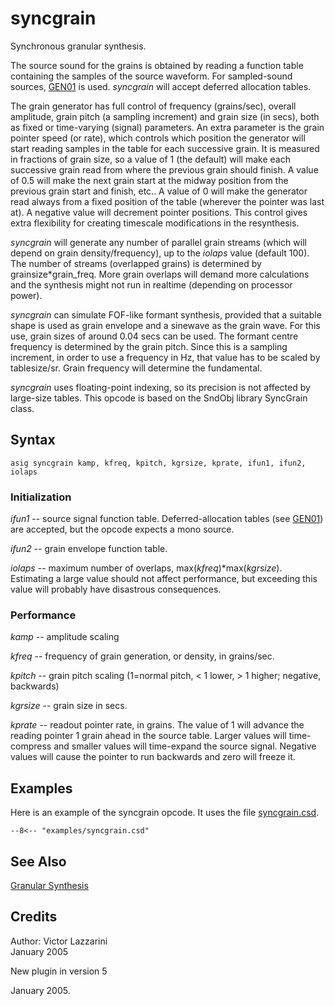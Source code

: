<!--
id:syncgrain
category:Signal Generators:Granular Synthesis
-->
# syncgrain
Synchronous granular synthesis.

The source sound for the grains is obtained by reading a function table containing the samples of the source waveform. For sampled-sound sources, [GEN01](../../scoregens/gen01) is used. _syncgrain_ will accept deferred allocation tables.

The grain generator has full control of frequency (grains/sec), overall amplitude, grain pitch (a sampling increment) and grain size (in secs), both as fixed or time-varying (signal) parameters. An extra parameter is the grain pointer speed (or rate), which controls which position the generator will start reading samples in the table for each successive grain. It is measured in fractions of grain size, so a value of 1 (the default) will make each successive grain read from where the previous grain should finish. A value of 0.5 will make the next grain start at the midway position from the previous grain start and finish, etc.. A value of 0 will make the generator read always from a fixed position of the table (wherever the pointer was last at). A negative value will decrement pointer positions. This control gives extra flexibility for creating timescale modifications in the resynthesis.

_syncgrain_ will generate any number of parallel grain streams (which will depend on grain density/frequency), up to the _iolaps_ value (default 100). The number of streams (overlapped grains) is determined by grainsize*grain_freq. More grain overlaps will demand more calculations and the synthesis might not run in realtime (depending on processor power).

_syncgrain_ can simulate FOF-like formant synthesis, provided that a suitable shape is used as grain envelope and a sinewave as the grain wave. For this use, grain sizes of around 0.04 secs can be used. The formant centre frequency is determined by the grain pitch. Since this is a sampling increment, in order to use a frequency in Hz, that value has to be scaled by tablesize/sr. Grain frequency will determine the fundamental.

_syncgrain_ uses floating-point indexing, so its precision is not affected by large-size tables. This opcode is based on the SndObj library SyncGrain class.

## Syntax
``` csound-orc
asig syncgrain kamp, kfreq, kpitch, kgrsize, kprate, ifun1, ifun2, iolaps
```

### Initialization

_ifun1_ -- source signal function table. Deferred-allocation tables (see [GEN01](../../scoregens/gen01)) are accepted, but the opcode expects a mono source.

_ifun2_ -- grain envelope function table.

_iolaps_ -- maximum number of overlaps, max(_kfreq_)*max(_kgrsize_). Estimating a large value should not affect performance, but exceeding this value will probably have disastrous consequences.

### Performance

_kamp_ -- amplitude scaling

_kfreq_ -- frequency of grain generation, or density, in grains/sec.

_kpitch_ -- grain pitch scaling (1=normal pitch, &lt; 1 lower, > 1 higher; negative, backwards)

_kgrsize_ -- grain size in secs.

_kprate_ -- readout pointer rate, in grains. The value of 1 will advance the reading pointer 1 grain ahead in the source table. Larger values will time-compress and smaller values will time-expand the source signal. Negative values will cause the pointer to run backwards and zero will freeze it.

## Examples

Here is an example of the syncgrain opcode. It uses the file [syncgrain.csd](../../examples/syncgrain.csd).

``` csound-orc title="Example of the syncgrain opcode." linenums="1"
--8<-- "examples/syncgrain.csd"
```

## See Also

[Granular Synthesis](../../siggen/granular)

## Credits

Author: Victor Lazzarini<br>
January 2005<br>

New plugin in version 5

January 2005.
